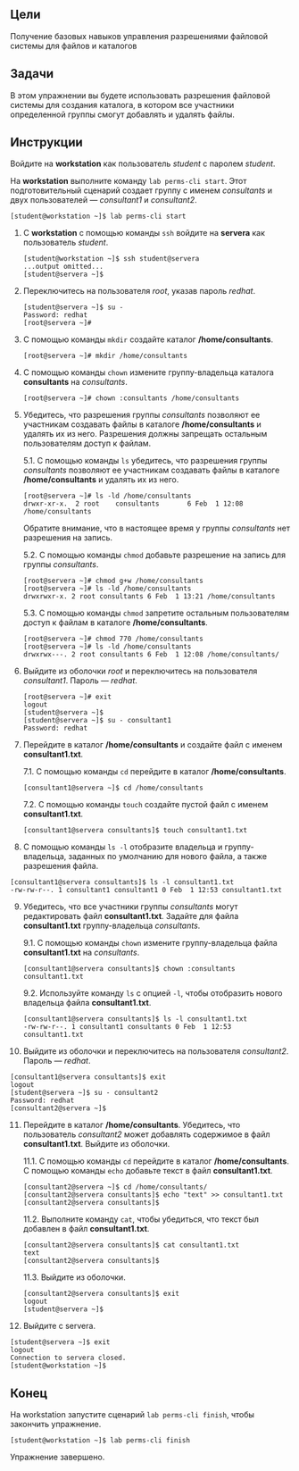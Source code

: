 ## Цели

Получение базовых навыков управления разрешениями файловой системы для файлов и каталогов

## Задачи

В этом упражнении вы будете использовать разрешения файловой системы для создания каталога, в котором все участники определенной группы смогут добавлять и удалять файлы.

## Инструкции

Войдите на **workstation** как пользователь *student* с паролем *student*.

На **workstation** выполните команду `lab perms-cli start`. Этот подготовительный сценарий создает группу с именем *consultants* и двух пользователей ― *consultant1* и *consultant2*.

```
[student@workstation ~]$ lab perms-cli start
```

1.	С **workstation** с помощью команды `ssh` войдите на **servera** как пользователь *student*.

    ```
    [student@workstation ~]$ ssh student@servera
    ...output omitted...
    [student@servera ~]$ 
    ```

2.	Переключитесь на пользователя *root*, указав пароль *redhat*.

    ```
    [student@servera ~]$ su -
    Password: redhat
    [root@servera ~]# 
    ```

3.	С помощью команды `mkdir` создайте каталог **/home/consultants**.

    ```
    [root@servera ~]# mkdir /home/consultants
    ```

4.	С помощью команды `chown` измените группу-владельца каталога **consultants** на *consultants*.

    ```
    [root@servera ~]# chown :consultants /home/consultants
    ```

5.	Убедитесь, что разрешения группы *consultants* позволяют ее участникам создавать файлы в каталоге **/home/consultants** и удалять их из него. Разрешения должны запрещать остальным пользователям доступ к файлам.

    5.1.	С помощью команды `ls` убедитесь, что разрешения группы *consultants* позволяют ее участникам создавать файлы в каталоге **/home/consultants** и удалять их из него.

    ```
    [root@servera ~]# ls -ld /home/consultants
    drwxr-xr-x.  2 root    consultants       6 Feb  1 12:08 /home/consultants
    ```

    Обратите внимание, что в настоящее время у группы *consultants* нет разрешения на запись.

    5.2.	С помощью команды `chmod` добавьте разрешение на запись для группы *consultants*.

    ```
    [root@servera ~]# chmod g+w /home/consultants
    [root@servera ~]# ls -ld /home/consultants
    drwxrwxr-x. 2 root consultants 6 Feb  1 13:21 /home/consultants 
    ```

    5.3.	С помощью команды `chmod` запретите остальным пользователям доступ к файлам в каталоге **/home/consultants**.

    ```
    [root@servera ~]# chmod 770 /home/consultants
    [root@servera ~]# ls -ld /home/consultants
    drwxrwx---. 2 root consultants 6 Feb  1 12:08 /home/consultants/
    ```

6.	Выйдите из оболочки *root* и переключитесь на пользователя *consultant1*. Пароль — *redhat*.

    ```
    [root@servera ~]# exit
    logout
    [student@servera ~]$ 
    [student@servera ~]$ su - consultant1
    Password: redhat
    ```

7.	Перейдите в каталог **/home/consultants** и создайте файл с именем **consultant1.txt**.

    7.1.	С помощью команды `cd` перейдите в каталог **/home/consultants**.

    ```
    [consultant1@servera ~]$ cd /home/consultants
    ```

    7.2.	С помощью команды `touch` создайте пустой файл с именем **consultant1.txt**.

    ```
    [consultant1@servera consultants]$ touch consultant1.txt
    ```

8.	С помощью команды `ls -l` отобразите владельца и группу-владельца, заданных по умолчанию для нового файла, а также разрешения файла.

```
[consultant1@servera consultants]$ ls -l consultant1.txt
-rw-rw-r--. 1 consultant1 consultant1 0 Feb  1 12:53 consultant1.txt
```

9.	Убедитесь, что все участники группы *consultants* могут редактировать файл **consultant1.txt**. Задайте для файла **consultant1.txt** группу-владельца *consultants*.

    9.1.	С помощью команды `chown` измените группу-владельца файла **consultant1.txt** на *consultants*.

    ```
    [consultant1@servera consultants]$ chown :consultants consultant1.txt
    ```

    9.2.	Используйте команду `ls` с опцией `-l`, чтобы отобразить нового владельца файла **consultant1.txt**.

    ```
    [consultant1@servera consultants]$ ls -l consultant1.txt
    -rw-rw-r--. 1 consultant1 consultants 0 Feb  1 12:53 consultant1.txt
    ```

10.	Выйдите из оболочки и переключитесь на пользователя *consultant2*. Пароль — *redhat*.

```
[consultant1@servera consultants]$ exit
logout
[student@servera ~]$ su - consultant2
Password: redhat
[consultant2@servera ~]$ 
```

11.	Перейдите в каталог **/home/consultants**. Убедитесь, что пользователь *consultant2* может добавлять содержимое в файл **consultant1.txt**. Выйдите из оболочки.

    11.1.	С помощью команды `cd` перейдите в каталог **/home/consultants**. С помощью команды `echo` добавьте текст в файл **consultant1.txt**.

    ```
    [consultant2@servera ~]$ cd /home/consultants/
    [consultant2@servera consultants]$ echo "text" >> consultant1.txt
    [consultant2@servera consultants]$ 
    ```

    11.2.	Выполните команду `cat`, чтобы убедиться, что текст был добавлен в файл **consultant1.txt**.

    ```
    [consultant2@servera consultants]$ cat consultant1.txt
    text
    [consultant2@servera consultants]$ 
    ```

    11.3.	Выйдите из оболочки.

    ```
    [consultant2@servera consultants]$ exit
    logout
    [student@servera ~]$ 
    ```

12.	Выйдите с servera.

```
[student@servera ~]$ exit
logout
Connection to servera closed.
[student@workstation ~]$ 
```

## Конец

На workstation запустите сценарий `lab perms-cli finish`, чтобы закончить упражнение.

```
[student@workstation ~]$ lab perms-cli finish
```

Упражнение завершено.
